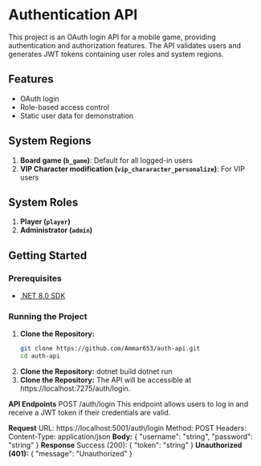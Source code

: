 # Authentication API

This project is an OAuth login API for a mobile game, providing authentication and authorization features. The API validates users and generates JWT tokens containing user roles and system regions.

## Features
- OAuth login
- Role-based access control
- Static user data for demonstration

## System Regions
1. **Board game (`b_game`)**: Default for all logged-in users
2. **VIP Character modification (`vip_chararacter_personalize`)**: For VIP users

## System Roles
1. **Player (`player`)**
2. **Administrator (`admin`)**

## Getting Started

### Prerequisites
- [.NET 8.0 SDK](https://dotnet.microsoft.com/download/dotnet/8.0)

### Running the Project

1. **Clone the Repository:**
   ```bash
   git clone https://github.com/Ammar653/auth-api.git
   cd auth-api
2.  **Clone the Repository:**
   dotnet build
dotnet run
3.  **Clone the Repository:**
The API will be accessible at https://localhost:7275/auth/login.

**API Endpoints**
POST /auth/login
This endpoint allows users to log in and receive a JWT token if their credentials are valid.

**Request**
URL: https://localhost:5001/auth/login
Method: POST
Headers: Content-Type: application/json
**Body:**
{
  "username": "string",
  "password": "string"
}
**Response**
Success (200):
{
  "token": "string"
}
**Unauthorized (401):**
{
  "message": "Unauthorized"
}

